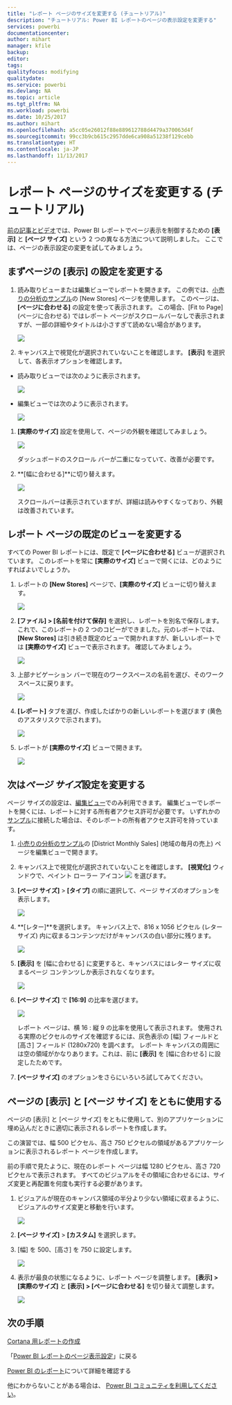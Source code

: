 ```yaml
---
title: "レポート ページのサイズを変更する (チュートリアル)"
description: "チュートリアル: Power BI レポートのページの表示設定を変更する"
services: powerbi
documentationcenter: 
author: mihart
manager: kfile
backup: 
editor: 
tags: 
qualityfocus: modifying
qualitydate: 
ms.service: powerbi
ms.devlang: NA
ms.topic: article
ms.tgt_pltfrm: NA
ms.workload: powerbi
ms.date: 10/25/2017
ms.author: mihart
ms.openlocfilehash: a5cc05e26012f88e889612788d4479a370063d4f
ms.sourcegitcommit: 99cc3b9cb615c2957dde6ca908a51238f129cebb
ms.translationtype: HT
ms.contentlocale: ja-JP
ms.lasthandoff: 11/13/2017
---
```

# <a name="change-the-size-of-a-report-page-tutorial"></a>レポート ページのサイズを変更する (チュートリアル)
[前の記事とビデオ](power-bi-report-display-settings.md)では、Power BI レポートでページ表示を制御するための **[表示]** と **[ページ サイズ]** という 2 つの異なる方法について説明しました。 ここでは、ページの表示設定の変更を試してみましょう。

## <a name="first-lets-change-the-page-view-setting"></a>まずページの [表示] の設定を変更する
1. 読み取りビューまたは編集ビューでレポートを開きます。 この例では、[小売りの分析のサンプル](sample-retail-analysis.md)の [New Stores] ページを使用します。  このページは、**[ページに合わせる]** の設定を使って表示されます。  この場合、\[Fit to Page] \(ページに合わせる) ではレポート ページがスクロールバーなしで表示されますが、一部の詳細やタイトルは小さすぎて読めない場合があります。
   
   ![](media/power-bi-change-report-display-settings/pbi_fit_to_page.png)
2. キャンバス上で視覚化が選択されていないことを確認します。 **[表示]** を選択して、各表示オプションを確認します。

* 読み取りビューでは次のように表示されます。
  
     ![](media/power-bi-change-report-display-settings/power-bi-page-view-menu-new.png)
* 編集ビューでは次のように表示されます。
  
    ![](media/power-bi-change-report-display-settings/power-bi-view-editing-view.png)

1. **[実際のサイズ]** 設定を使用して、ページの外観を確認してみましょう。
   
   ![](media/power-bi-change-report-display-settings/power-bi-actal-size2.png)
   
   ダッシュボードのスクロール バーが二重になっていて、改善が必要です。
2. **[幅に合わせる]**に切り替えます。
   
   ![](media/power-bi-change-report-display-settings/pbi_fit_to_width.png)
   
   スクロールバーは表示されていますが、詳細は読みやすくなっており、外観は改善されています。

## <a name="change-the-default-view-for-a-report-page"></a>レポート ページの既定のビューを変更する
すべての Power BI レポートには、既定で **[ページに合わせる]** ビューが選択されています。 このレポートを常に **[実際のサイズ]** ビューで開くには、どのようにすればよいでしょうか。

1. レポートの **[New Stores]** ページで、**[実際のサイズ]** ビューに切り替えます。
   
   ![](media/power-bi-change-report-display-settings/power-bi-actual-size.png)
2. **[ファイル] > [名前を付けて保存]** を選択し、レポートを別名で保存します。 これで、このレポートの 2 つのコピーができました。元のレポートでは、**[New Stores]** は引き続き既定のビューで開かれますが、新しいレポートでは **[実際のサイズ]** ビューで表示されます。 確認してみましょう。
   
   ![](media/power-bi-change-report-display-settings/power-bi-save-as.png)
3. 上部ナビゲーション バーで現在のワークスペースの名前を選び、そのワークスペースに戻ります。  
   
   ![](media/power-bi-change-report-display-settings/power-bi-my-workspace.png)
4. **[レポート]** タブを選び、作成したばかりの新しいレポートを選びます (黄色のアスタリスクで示されます)。
   
    ![](media/power-bi-change-report-display-settings/power-bi-new-report2.png)
5. レポートが **[実際のサイズ]** ビューで開きます。
   
   ![](media/power-bi-change-report-display-settings/power-bi-actal-size2.png)

## <a name="now-lets-explore-the-page-size-setting"></a>次は*ページ サイズ*設定を変更する
ページ サイズの設定は、[編集ビュー](service-interact-with-a-report-in-editing-view.md)でのみ利用できます。 編集ビューでレポートを開くには、レポートに対する所有者アクセス許可が必要です。 いずれかの[サンプル](sample-datasets.md)に接続した場合は、そのレポートの所有者アクセス許可を持っています。

1. [小売りの分析のサンプル](sample-retail-analysis.md)の \[District Monthly Sales] \(地域の毎月の売上) ページを編集ビューで開きます。
2. キャンバス上で視覚化が選択されていないことを確認します。  **[視覚化]** ウィンドウで、ペイント ローラー アイコン ![](media/power-bi-change-report-display-settings/power-bi-paintroller.png) を選びます。
3. **[ページ サイズ]** &gt; **[タイプ]** の順に選択して、ページ サイズのオプションを表示します。
   
   ![](media/power-bi-change-report-display-settings/power-bi-page-size-menu-new.png)
4. **[レター]**を選択します。  キャンバス上で、816 x 1056 ピクセル (レター サイズ) 内に収まるコンテンツだけがキャンバスの白い部分に残ります。
   
   ![](media/power-bi-change-report-display-settings/power-bi-letter-new.png)
5. **[表示]** を [幅に合わせる] に変更すると、キャンバスにはレター サイズに収まるページ コンテンツしか表示されなくなります。
   
   ![](media/power-bi-change-report-display-settings/power-bi-fit-to-width-new.png)
6. **[ページ サイズ]** で **[16:9]** の比率を選びます。
   
   ![](media/power-bi-change-report-display-settings/power-bi-16-to-9-new.png)
   
   レポート ページは、横 16 : 縦 9 の比率を使用して表示されます。 使用される実際のピクセルのサイズを確認するには、灰色表示の [幅] フィールドと [高さ] フィールド (1280x720) を調べます。 レポート キャンバスの周囲には空の領域がかなりあります。これは、前に **[表示]** を [幅に合わせる] に設定したためです。
7. **[ページ サイズ]** のオプションをさらにいろいろ試してみてください。

## <a name="using-page-view-and-page-size-together"></a>ページの [表示] と [ページ サイズ] をともに使用する
ページの [表示] と [ページ サイズ] をともに使用して、別のアプリケーションに埋め込んだときに適切に表示されるレポートを作成します。

この演習では、幅 500 ピクセル、高さ 750 ピクセルの領域があるアプリケーションに表示されるレポート ページを作成します。

前の手順で見たように、現在のレポート ページは幅 1280 ピクセル、高さ 720 ピクセルで表示されます。 すべてのビジュアルをその領域に合わせるには、サイズ変更と再配置を何度も実行する必要があります。

1. ビジュアルが現在のキャンバス領域の半分より少ない領域に収まるように、ビジュアルのサイズ変更と移動を行います。
   
    ![](media/power-bi-change-report-display-settings/power-bi-custom-view.gif)
2. **[ページ サイズ]** &gt; **[カスタム]** を選択します。
3. [幅] を 500、[高さ] を 750 に設定します。
   
    ![](media/power-bi-change-report-display-settings/power-bi-custom-new.png)
4. 表示が最良の状態になるように、レポート ページを調整します。 **[表示] > [実際のサイズ]** と **[表示] > [ページに合わせる]** を切り替えて調整します。
   
    ![](media/power-bi-change-report-display-settings/power-bi-final-new.png)

## <a name="next-steps"></a>次の手順
[Cortana 用レポートの作成](service-cortana-answer-cards.md)

「[Power BI レポートのページ表示設定](power-bi-report-display-settings.md)」に戻る

[Power BI のレポート](service-reports.md)について詳細を確認する

他にわからないことがある場合は、 [Power BI コミュニティを利用してください](http://community.powerbi.com/)。

